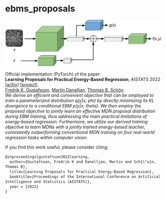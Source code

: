 # ebms_proposals

![overview image](ebms_proposals.jpg)

Official implementation (PyTorch) of the paper: \
**Learning Proposals for Practical Energy-Based Regression**, AISTATS 2022 [[arXiv]](https://arxiv.org/abs/2110.11948) [[project]](http://www.fregu856.com/publication/ebms_proposals/). \
[Fredrik K. Gustafsson](http://www.fregu856.com/), [Martin Danelljan](https://martin-danelljan.github.io/), [Thomas B. Schön](http://user.it.uu.se/~thosc112/). \
_We derive an efficient and convenient objective that can be employed to train a parameterized distribution q(y|x; phi) by directly minimizing its KL divergence to a conditional EBM p(y|x; theta). We then employ the proposed objective to jointly learn an effective MDN proposal distribution during EBM training, thus addressing the main practical limitations of energy-based regression. Furthermore, we utilize our derived training objective to learn MDNs with a jointly trained energy-based teacher, consistently outperforming conventional MDN training on four real-world regression tasks within computer vision._

If you find this work useful, please consider citing:
```
@inproceedings{gustafsson2022learning,
  author={Gustafsson, Fredrik K and Danelljan, Martin and Sch{\"o}n, Thomas B},
  title={Learning Proposals for Practical Energy-Based Regression},
  booktitle={Proceedings of the International Conference on Artificial Intelligence and Statistics (AISTATS)},
  year = {2022}
}
```


